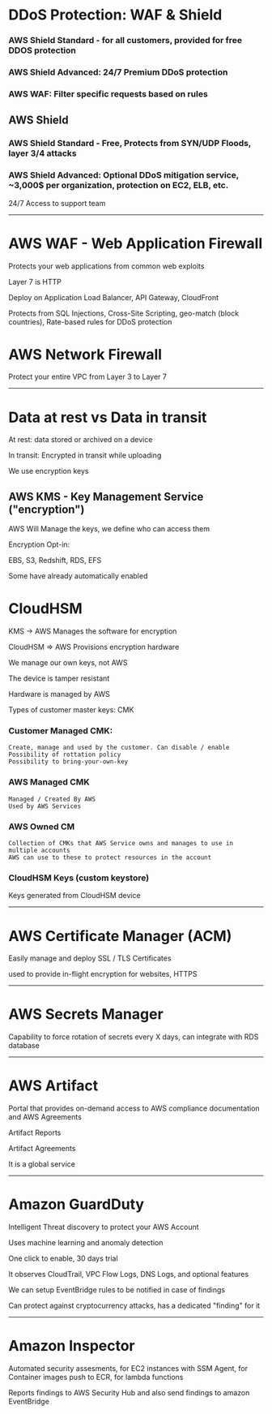 
# DDoS Protection: WAF & Shield

### AWS Shield Standard - for all customers, provided for free DDOS protection

### AWS Shield Advanced: 24/7 Premium DDoS protection

### AWS WAF: Filter specific requests based on rules


## AWS Shield

### AWS Shield Standard - Free, Protects from SYN/UDP Floods, layer 3/4 attacks

### AWS Shield Advanced: Optional DDoS mitigation service, ~3,000$ per organization, protection on EC2, ELB, etc.

24/7 Access to support team

<hr>

# AWS WAF - Web Application Firewall

Protects your web applications from common web exploits

Layer 7 is HTTP

Deploy on Application Load Balancer, API Gateway, CloudFront

Protects from SQL Injections, Cross-Site Scripting, geo-match (block countries), Rate-based rules for DDoS protection

# AWS Network Firewall 

Protect your entire VPC from Layer 3 to Layer 7

---
# Data at rest vs Data in transit

At rest: data stored or archived on a device

In transit: Encrypted in transit while uploading

We use encryption keys

## AWS KMS -  Key Management Service ("encryption")

AWS Will Manage the keys, we define who can access them

Encryption Opt-in:

EBS, S3, Redshift, RDS, EFS

Some have already automatically enabled

# CloudHSM

KMS -> AWS Manages the software for encryption

CloudHSM => AWS Provisions encryption hardware

We manage our own keys, not AWS

The device is tamper resistant

Hardware is managed by AWS

Types of customer master keys: CMK

### Customer Managed CMK: 
	Create, manage and used by the customer. Can disable / enable
	Possibility of rottation policy
	Possibility to bring-your-own-key

### AWS Managed CMK
	Managed / Created By AWS
	Used by AWS Services

### AWS Owned CM
	Collection of CMKs that AWS Service owns and manages to use in multiple accounts
	AWS can use to these to protect resources in the account

### CloudHSM Keys (custom keystore)

Keys generated from CloudHSM device

---
# AWS Certificate Manager (ACM)

Easily manage and deploy SSL / TLS Certificates

used to provide in-flight encryption for websites, HTTPS

---
# AWS Secrets Manager

Capability to force rotation of secrets every X days, can integrate with RDS database

---
# AWS Artifact

Portal that provides on-demand access to AWS compliance documentation and AWS Agreements

Artifact Reports

Artifact Agreements

It is a global service

---
# Amazon GuardDuty

Intelligent Threat discovery to protect your AWS Account

Uses machine learning and anomaly detection

One click to enable, 30 days trial

It observes CloudTrail, VPC Flow Logs, DNS Logs, and optional features

We can setup EventBridge rules to be notified in case of findings

Can protect against cryptocurrency attacks, has a dedicated "finding" for it

---
# Amazon Inspector

Automated security assesments, for EC2 instances with SSM Agent, for Container images push to ECR, for lambda functions

Reports findings to AWS Security Hub and also send findings to amazon EventBridge